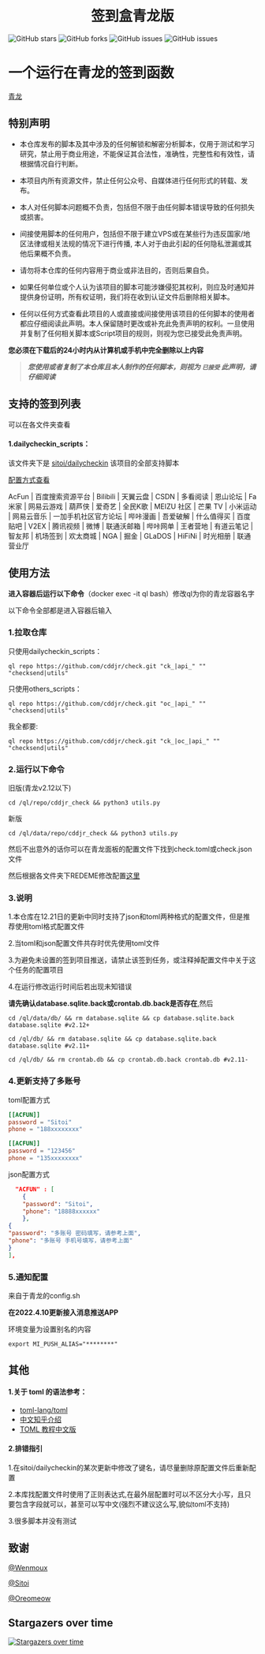 <div align="center"> 
<h1 align="center">签到盒青龙版</h1>
</div>

![GitHub stars](https://img.shields.io/github/stars/cddjr/check?style=flat-square)
![GitHub forks](https://img.shields.io/github/forks/cddjr/check?style=flat-square)
![GitHub issues](https://img.shields.io/github/issues/cddjr/check?style=flat-square)
![GitHub issues](https://img.shields.io/github/languages/code-size/cddjr/check?style=flat-square)


# 一个运行在青龙的签到函数

[青龙](https://github.com/whyour/qinglong.git)

## 特别声明

- 本仓库发布的脚本及其中涉及的任何解锁和解密分析脚本，仅用于测试和学习研究，禁止用于商业用途，不能保证其合法性，准确性，完整性和有效性，请根据情况自行判断。

- 本项目内所有资源文件，禁止任何公众号、自媒体进行任何形式的转载、发布。

- 本人对任何脚本问题概不负责，包括但不限于由任何脚本错误导致的任何损失或损害。

- 间接使用脚本的任何用户，包括但不限于建立VPS或在某些行为违反国家/地区法律或相关法规的情况下进行传播, 本人对于由此引起的任何隐私泄漏或其他后果概不负责。

- 请勿将本仓库的任何内容用于商业或非法目的，否则后果自负。

- 如果任何单位或个人认为该项目的脚本可能涉嫌侵犯其权利，则应及时通知并提供身份证明，所有权证明，我们将在收到认证文件后删除相关脚本。

- 任何以任何方式查看此项目的人或直接或间接使用该项目的任何脚本的使用者都应仔细阅读此声明。本人保留随时更改或补充此免责声明的权利。一旦使用并复制了任何相关脚本或Script项目的规则，则视为您已接受此免责声明。

**您必须在下载后的24小时内从计算机或手机中完全删除以上内容**

> ***您使用或者复制了本仓库且本人制作的任何脚本，则视为 `已接受` 此声明，请仔细阅读***

## 支持的签到列表

可以在各文件夹查看

#### 1.dailycheckin_scripts：

该文件夹下是 [sitoi/dailycheckin](https://github.com/sitoi/dailycheckin) 该项目的全部支持脚本

[配置方式查看](https://github.com/cddjr/check/blob/master/dailycheckin_scripts/README.md)

AcFun | 百度搜索资源平台 | Bilibili | 天翼云盘 | CSDN | 多看阅读 | 恩山论坛 | Fa米家 | 网易云游戏 | 葫芦侠 | 爱奇艺 | 全民K歌 | MEIZU 社区 | 芒果 TV | 小米运动 | 网易云音乐 | 一加手机社区官方论坛 | 哔咔漫画 | 吾爱破解 | 什么值得买 | 百度贴吧 | V2EX | 腾讯视频 | 微博 | 联通沃邮箱 | 哔咔网单 | 王者营地 | 有道云笔记 | 智友邦 | 机场签到 | 欢太商城 | NGA | 掘金 | GLaDOS | HiFiNi | 时光相册 | 联通营业厅

## 使用方法

**进入容器后运行以下命令**（docker exec -it ql bash）修改ql为你的青龙容器名字

以下命令全部都是进入容器后输入

### 1.拉取仓库

只使用dailycheckin_scripts：

```
ql repo https://github.com/cddjr/check.git "ck_|api_" "" "checksend|utils"
```

只使用others_scripts：

```
ql repo https://github.com/cddjr/check.git "oc_|api_" "" "checksend|utils"
```

我全都要:

```
ql repo https://github.com/cddjr/check.git "ck_|oc_|api_" "" "checksend|utils"
```

### 2.运行以下命令

旧版(青龙v2.12以下)

```shell
cd /ql/repo/cddjr_check && python3 utils.py
```

新版

```shell
cd /ql/data/repo/cddjr_check && python3 utils.py
```

然后不出意外的话你可以在青龙面板的配置文件下找到check.toml或check.json文件

然后根据各文件夹下REDEME修改配置[这里](https://sitoi.gitee.io/dailycheckin/settings/)

### 3.说明

1.本仓库在12.21日的更新中同时支持了json和toml两种格式的配置文件，但是推荐使用toml格式配置文件

2.当toml和json配置文件共存时优先使用toml文件

3.为避免未设置的签到项目推送，请禁止该签到任务，或注释掉配置文件中关于这个任务的配置项目

4.在运行修改运行时间后若出现未知错误

**请先确认database.sqlite.back或crontab.db.back是否存在**,然后

```
cd /ql/data/db/ && rm database.sqlite && cp database.sqlite.back database.sqlite #v2.12+
```

```
cd /ql/db/ && rm database.sqlite && cp database.sqlite.back database.sqlite #v2.11+
```

```
cd /ql/db/ && rm crontab.db && cp crontab.db.back crontab.db #v2.11-
```

### 4.**更新支持了多账号**

toml配置方式

```toml
[[ACFUN]]
password = "Sitoi"
phone = "188xxxxxxxx"

[[ACFUN]]
password = "123456"
phone = "135xxxxxxxx"
```

json配置方式

```json
  "ACFUN" : [
    {
    "password": "Sitoi",
    "phone": "18888xxxxxx"
    },
{
"password": "多账号 密码填写，请参考上面",
"phone": "多账号 手机号填写，请参考上面"
}
],
```

### 5.通知配置

来自于青龙的config.sh

**在2022.4.10更新接入消息推送APP**

环境变量为设置别名的内容

```shell
export MI_PUSH_ALIAS="********"
```

## 其他

#### 1.关于 toml 的语法参考：

* [toml-lang/toml](https://github.com/toml-lang/toml)
* [中文知乎介绍](https://zhuanlan.zhihu.com/p/50412485)
* [TOML 教程中文版](https://toml.io/cn/v1.0.0)

#### 2.排错指引

1.在sitoi/dailycheckin的某次更新中修改了键名，请尽量删除原配置文件后重新配置

2.本库找配置文件时使用了正则表达式,在最外层配置时可以不区分大小写，且只要包含字段就可以，甚至可以写中文(强烈不建议这么写,貌似toml不支持)

3.很多脚本并没有测试

## 致谢

[@Wenmoux](https://github.com/Wenmoux/)  

[@Sitoi](https://github.com/Sitoi)

[@Oreomeow](https://github.com/Oreomeow)


## Stargazers over time

[![Stargazers over time](https://starchart.cc/cddjr/check.svg)](https://starchart.cc/cddjr/check)

